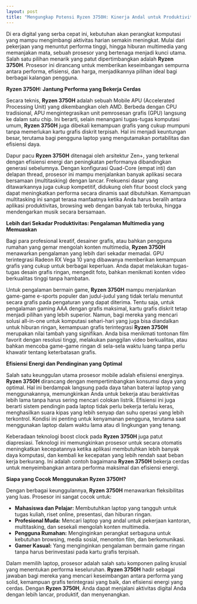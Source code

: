 ```yaml
---
layout: post
title: "Mengungkap Potensi Ryzen 3750H: Kinerja Andal untuk Produktivitas dan Hiburan"
---
```


Di era digital yang serba cepat ini, kebutuhan akan perangkat komputasi yang mampu mengimbangi aktivitas harian semakin meningkat. Mulai dari pekerjaan yang menuntut performa tinggi, hingga hiburan multimedia yang memanjakan mata, sebuah prosesor yang bertenaga menjadi kunci utama. Salah satu pilihan menarik yang patut dipertimbangkan adalah **Ryzen 3750H**. Prosesor ini dirancang untuk memberikan keseimbangan sempurna antara performa, efisiensi, dan harga, menjadikannya pilihan ideal bagi berbagai kalangan pengguna.

**Ryzen 3750H: Jantung Performa yang Bekerja Cerdas**

Secara teknis, **Ryzen 3750H** adalah sebuah Mobile APU (Accelerated Processing Unit) yang dikembangkan oleh AMD. Berbeda dengan CPU tradisional, APU mengintegrasikan unit pemrosesan grafis (GPU) langsung ke dalam satu chip. Ini berarti, selain menangani tugas-tugas komputasi umum, **Ryzen 3750H** juga dibekali kemampuan grafis yang cukup mumpuni tanpa memerlukan kartu grafis diskrit terpisah. Hal ini menjadi keuntungan besar, terutama bagi pengguna laptop yang mengutamakan portabilitas dan efisiensi daya.

Dapur pacu **Ryzen 3750H** ditenagai oleh arsitektur Zen+, yang terkenal dengan efisiensi energi dan peningkatan performanya dibandingkan generasi sebelumnya. Dengan konfigurasi Quad-Core (empat inti) dan delapan thread, prosesor ini mampu menjalankan banyak aplikasi secara bersamaan (multitasking) dengan lancar. Frekuensi dasar yang ditawarkannya juga cukup kompetitif, didukung oleh fitur boost clock yang dapat meningkatkan performa secara dinamis saat dibutuhkan. Kemampuan multitasking ini sangat terasa manfaatnya ketika Anda harus beralih antara aplikasi produktivitas, browsing web dengan banyak tab terbuka, hingga mendengarkan musik secara bersamaan.

**Lebih dari Sekadar Produktivitas: Pengalaman Multimedia yang Memuaskan**

Bagi para profesional kreatif, desainer grafis, atau bahkan pengguna rumahan yang gemar mengolah konten multimedia, **Ryzen 3750H** menawarkan pengalaman yang lebih dari sekadar memadai. GPU terintegrasi Radeon RX Vega 10 yang dibawanya memberikan kemampuan grafis yang cukup untuk berbagai keperluan. Anda dapat melakukan tugas-tugas desain grafis ringan, mengedit foto, bahkan menikmati konten video berkualitas tinggi tanpa hambatan.

Untuk pengalaman bermain game, **Ryzen 3750H** mampu menjalankan game-game e-sports populer dan judul-judul yang tidak terlalu menuntut secara grafis pada pengaturan yang dapat diterima. Tentu saja, untuk pengalaman gaming AAA dengan grafis maksimal, kartu grafis diskrit tetap menjadi pilihan yang lebih superior. Namun, bagi mereka yang mencari solusi all-in-one untuk komputasi sehari-hari yang juga bisa diandalkan untuk hiburan ringan, kemampuan grafis terintegrasi **Ryzen 3750H** merupakan nilai tambah yang signifikan. Anda bisa menikmati tontonan film favorit dengan resolusi tinggi, melakukan panggilan video berkualitas, atau bahkan mencoba game-game ringan di sela-sela waktu luang tanpa perlu khawatir tentang keterbatasan grafis.

**Efisiensi Energi dan Pendinginan yang Optimal**

Salah satu keunggulan utama prosesor mobile adalah efisiensi energinya. **Ryzen 3750H** dirancang dengan mempertimbangkan konsumsi daya yang optimal. Hal ini berdampak langsung pada daya tahan baterai laptop yang menggunakannya, memungkinkan Anda untuk bekerja atau beraktivitas lebih lama tanpa harus sering mencari colokan listrik. Efisiensi ini juga berarti sistem pendingin pada laptop tidak perlu bekerja terlalu keras, menghasilkan suara kipas yang lebih senyap dan suhu operasi yang lebih terkontrol. Kondisi ini penting untuk kenyamanan pengguna, terutama saat menggunakan laptop dalam waktu lama atau di lingkungan yang tenang.

Keberadaan teknologi boost clock pada **Ryzen 3750H** juga patut diapresiasi. Teknologi ini memungkinkan prosesor untuk secara otomatis meningkatkan kecepatannya ketika aplikasi membutuhkan lebih banyak daya komputasi, dan kembali ke kecepatan yang lebih rendah saat beban kerja berkurang. Ini adalah contoh bagaimana **Ryzen 3750H** bekerja cerdas untuk menyeimbangkan antara performa maksimal dan efisiensi energi.

**Siapa yang Cocok Menggunakan Ryzen 3750H?**

Dengan berbagai keunggulannya, **Ryzen 3750H** menawarkan fleksibilitas yang luas. Prosesor ini sangat cocok untuk:

*   **Mahasiswa dan Pelajar:** Membutuhkan laptop yang tangguh untuk tugas kuliah, riset online, presentasi, dan hiburan ringan.
*   **Profesional Muda:** Mencari laptop yang andal untuk pekerjaan kantoran, multitasking, dan sesekali mengolah konten multimedia.
*   **Pengguna Rumahan:** Menginginkan perangkat serbaguna untuk kebutuhan browsing, media sosial, menonton film, dan berkomunikasi.
*   **Gamer Kasual:** Yang menginginkan pengalaman bermain game ringan tanpa harus berinvestasi pada kartu grafis terpisah.

Dalam memilih laptop, prosesor adalah salah satu komponen paling krusial yang menentukan performa keseluruhan. **Ryzen 3750H** hadir sebagai jawaban bagi mereka yang mencari keseimbangan antara performa yang solid, kemampuan grafis terintegrasi yang baik, dan efisiensi energi yang cerdas. Dengan **Ryzen 3750H**, Anda dapat menjalani aktivitas digital Anda dengan lebih lancar, produktif, dan menyenangkan.
